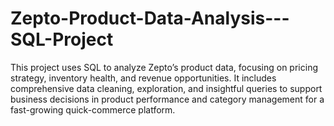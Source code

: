 # Zepto-Product-Data-Analysis---SQL-Project
This project uses SQL to analyze Zepto’s product data, focusing on pricing strategy, inventory health, and revenue opportunities. It includes comprehensive data cleaning, exploration, and insightful queries to support business decisions in product performance and category management for a fast-growing quick-commerce platform.
